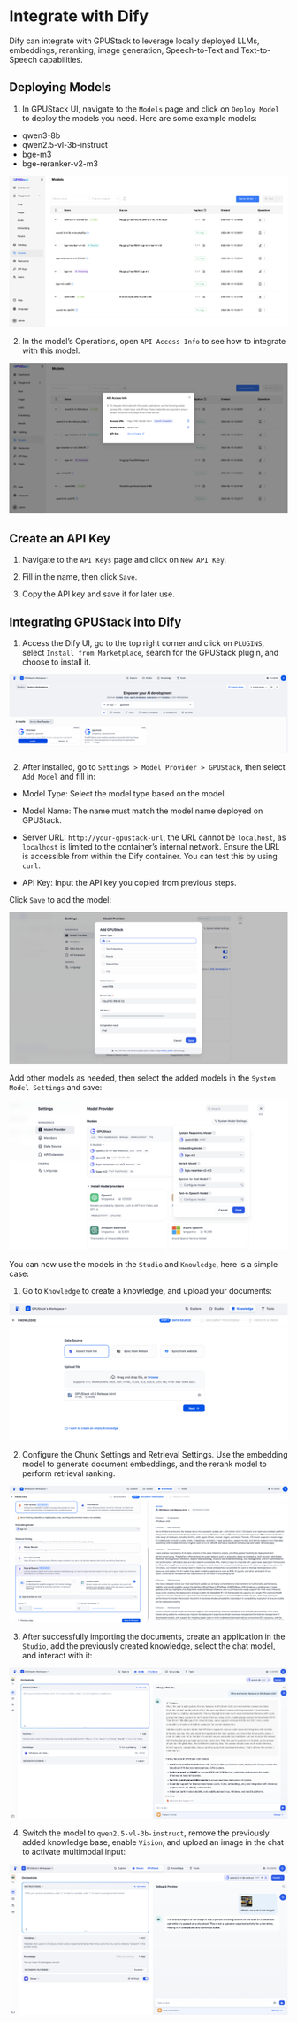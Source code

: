 # Integrate with Dify

Dify can integrate with GPUStack to leverage locally deployed LLMs, embeddings, reranking, image generation, Speech-to-Text and Text-to-Speech capabilities.

## Deploying Models

1. In GPUStack UI, navigate to the `Models` page and click on `Deploy Model` to deploy the models you need. Here are some example models:

- qwen3-8b
- qwen2.5-vl-3b-instruct
- bge-m3
- bge-reranker-v2-m3

![gpustack-models](../assets/integrations/integration-gpustack-models.png)

2. In the model’s Operations, open `API Access Info` to see how to integrate with this model.

![gpustack-api-access-info](../assets/integrations/integration-gpustack-api-access-info.png)

## Create an API Key

1. Navigate to the `API Keys` page and click on `New API Key`.

2. Fill in the name, then click `Save`.

3. Copy the API key and save it for later use.

## Integrating GPUStack into Dify

1. Access the Dify UI, go to the top right corner and click on `PLUGINS`, select `Install from Marketplace`, search for the GPUStack plugin, and choose to install it.

![dify-install-gpustack-plugin](../assets/integrations/integration-dify-install-gpustack-plugin.png)

2. After installed, go to `Settings > Model Provider > GPUStack`, then select `Add Model` and fill in:

- Model Type: Select the model type based on the model.

- Model Name: The name must match the model name deployed on GPUStack.

- Server URL: `http://your-gpustack-url`, the URL cannot be `localhost`, as `localhost` is limited to the container’s internal network. Ensure the URL is accessible from within the Dify container. You can test this by using `curl`.

- API Key: Input the API key you copied from previous steps.

Click `Save` to add the model:

![dify-add-model](../assets/integrations/integration-dify-add-model.png)

Add other models as needed, then select the added models in the `System Model Settings` and save:

![dify-system-model-settings](../assets/integrations/integration-dify-system-model-settings.png)

You can now use the models in the `Studio` and `Knowledge`, here is a simple case:

1. Go to `Knowledge` to create a knowledge, and upload your documents:

![dify-create-knowledge](../assets/integrations/integration-dify-create-knowledge.png)

2. Configure the Chunk Settings and Retrieval Settings. Use the embedding model to generate document embeddings, and the rerank model to perform retrieval ranking.

![dify-set-embedding-and-rerank-model](../assets/integrations/integration-dify-set-embedding-and-rerank-model.png)

3. After successfully importing the documents, create an application in the `Studio`, add the previously created knowledge, select the chat model, and interact with it:

![dify-chat-with-model](../assets/integrations/integration-dify-chat-with-model.png)

4. Switch the model to `qwen2.5-vl-3b-instruct`, remove the previously added knowledge base, enable `Vision`, and upload an image in the chat to activate multimodal input:

![dify-chat-with-vlm](../assets/integrations/integration-dify-chat-with-vlm.png)
